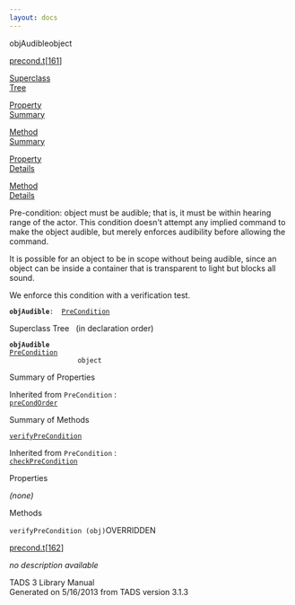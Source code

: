```yaml
---
layout: docs
---
```

<span class="title">objAudible</span><span class="type">object</span>

[precond.t](../file/precond.t.html)\[[161](../source/precond.t.html#161)\]

[Superclass  
Tree](#_SuperClassTree_)

[Property  
Summary](#_PropSummary_)

[Method  
Summary](#_MethodSummary_)

[Property  
Details](#_Properties_)

[Method  
Details](#_Methods_)

<div class="fdesc">

Pre-condition: object must be audible; that is, it must be within
hearing range of the actor. This condition doesn't attempt any implied
command to make the object audible, but merely enforces audibility
before allowing the command.

It is possible for an object to be in scope without being audible, since
an object can be inside a container that is transparent to light but
blocks all sound.

We enforce this condition with a verification test.

**`objAudible`**` :   `[`PreCondition`](../object/PreCondition.html)

</div>

<span id="_SuperClassTree_"></span>

<div class="mjhd">

<span class="hdln">Superclass Tree</span>   (in declaration order)

</div>

**`objAudible`**  
[`PreCondition`](../object/PreCondition.html)  
`                 object`  
<span id="_PropSummary_"></span>

<div class="mjhd">

<span class="hdln">Summary of Properties</span>  

</div>



Inherited from `PreCondition` :  
[`preCondOrder`](../object/PreCondition.html#preCondOrder)

<span id="_MethodSummary_"></span>

<div class="mjhd">

<span class="hdln">Summary of Methods</span>  

</div>

[`verifyPreCondition`](#verifyPreCondition)

Inherited from `PreCondition` :  
[`checkPreCondition`](../object/PreCondition.html#checkPreCondition)

<span id="_Properties_"></span>

<div class="mjhd">

<span class="hdln">Properties</span>  

</div>

*(none)* <span id="_Methods_"></span>

<div class="mjhd">

<span class="hdln">Methods</span>  

</div>

<span id="verifyPreCondition"></span>

`verifyPreCondition (obj)`<span class="rem">OVERRIDDEN</span>

[precond.t](../file/precond.t.html)\[[162](../source/precond.t.html#162)\]

<div class="desc">

*no description available*

</div>

<div class="ftr">

TADS 3 Library Manual  
Generated on 5/16/2013 from TADS version 3.1.3

</div>
